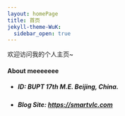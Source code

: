 ```yaml
---
layout: homePage
title: 首页
jekyll-theme-WuK:
  sidebar_open: true
---
```


欢迎访问我的个人主页~

#### About meeeeeee

 - ##### ID: BUPT 17th M.E. Beijing, China.
 - ##### Blog Site: <https://smartvlc.com>